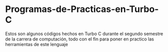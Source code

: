 # Programas-de-Practicas-en-Turbo-C
Estos son algunos códigos hechos en Turbo C durante el segundo semestre de la carrera de computación, todo con el fin para poner en practico las herramientas de este lenguaje
